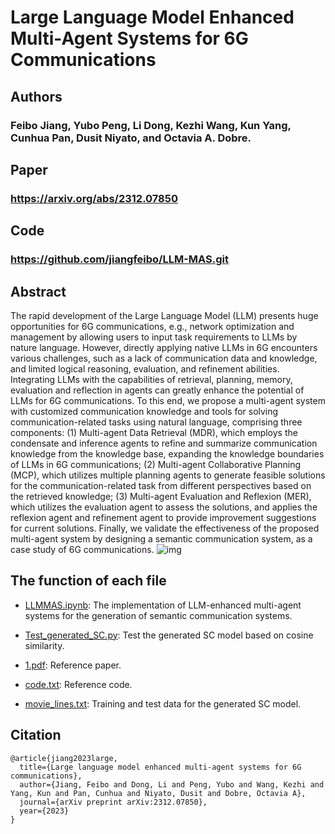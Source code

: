 # Large Language Model Enhanced Multi-Agent Systems for 6G Communications
## Authors
### Feibo Jiang, Yubo Peng, Li Dong, Kezhi Wang, Kun Yang, Cunhua Pan, Dusit Niyato, and Octavia A. Dobre.
## Paper
### https://arxiv.org/abs/2312.07850
## Code
### https://github.com/jiangfeibo/LLM-MAS.git
## Abstract
The rapid development of the Large Language Model (LLM) presents huge opportunities for 6G communications, e.g., network optimization and management by allowing users to input task requirements to LLMs by nature language. However, directly applying native LLMs in 6G encounters various challenges, such as a lack of communication data and knowledge, and limited logical reasoning, evaluation, and refinement abilities. Integrating LLMs with the capabilities of retrieval, planning, memory, evaluation and reflection in agents can greatly enhance the potential of LLMs for 6G communications. To this end, we propose a multi-agent system with customized communication knowledge and tools for solving communication-related tasks using natural language, comprising three components: (1) Multi-agent Data Retrieval (MDR), which employs the condensate and inference agents to refine and summarize communication knowledge from the knowledge base, expanding the knowledge boundaries of LLMs in 6G communications; (2) Multi-agent Collaborative Planning (MCP), which utilizes multiple planning agents to generate feasible solutions for the communication-related task from different perspectives based on the retrieved knowledge; (3) Multi-agent Evaluation and Reflexion (MER), which utilizes the evaluation agent to assess the solutions, and applies the reflexion agent and refinement agent to provide improvement suggestions for current solutions. Finally, we validate the effectiveness of the proposed multi-agent system by designing a semantic communication system, as a case study of 6G communications.
![img](SC.png)

## The function of each file
- [LLMMAS.ipynb](LLMMAS.ipynb): The implementation of LLM-enhanced multi-agent systems for the generation of semantic communication systems.

- [Test_generated_SC.py](Test_generated_SC.py): Test the generated SC model based on cosine similarity.

- [1.pdf](1.pdf): Reference paper.

- [code.txt](code.txt): Reference code.

- [movie_lines.txt](movie_lines.txt): Training and test data for the generated SC model.

## Citation   
```
@article{jiang2023large,
  title={Large language model enhanced multi-agent systems for 6G communications},
  author={Jiang, Feibo and Dong, Li and Peng, Yubo and Wang, Kezhi and Yang, Kun and Pan, Cunhua and Niyato, Dusit and Dobre, Octavia A},
  journal={arXiv preprint arXiv:2312.07850},
  year={2023}
}
```

